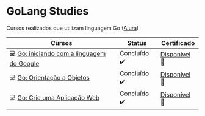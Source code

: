 # GoLang Studies

Cursos realizados que utilizam linguagem Go ([Alura](https://www.alura.com.br/formacao-go))

| Cursos                                                                                                                                                        | Status                       | Certificado                                                                                                 |
| ------------------------------------------------------------------------------------------------------------------------------------------------------------- | ---------------------------- | ----------------------------------------------------------------------------------------------------------- |
| :computer: [Go: iniciando com a linguagem do Google](https://github.com/furtadomn/golang-alura/tree/main/Go:%20iniciando%20com%20a%20linguagem%20do%20Google) | Concluído :heavy_check_mark: | [Disponível](https://cursos.alura.com.br/certificate/0a2ae705-8a93-4e2b-a635-1ed8257e5a13) :page_facing_up: |
| :computer: [Go: Orientação a Objetos](https://github.com/furtadomn/golang-studies/tree/main/Go_Orientacao_a_Objetos)                                          | Concluído :heavy_check_mark: | [Disponível](https://cursos.alura.com.br/certificate/7df10206-59f1-43af-ae12-dd41e326c4f8) :page_facing_up: |
| :computer: [Go: Crie uma Aplicação Web](https://github.com/furtadomn/golang-studies/tree/main/Go_Crie_uma_Aplicacao_Web)                                      | Concluído :heavy_check_mark: | [Disponível](https://cursos.alura.com.br/certificate/73e2aa59-8498-457a-aec0-5f5aebfb3dd8) :page_facing_up: |
